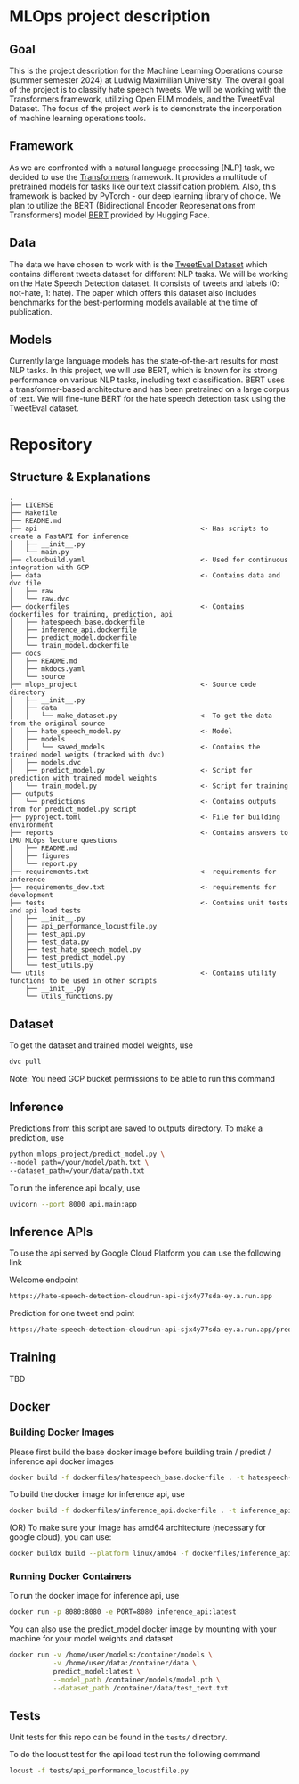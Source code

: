 # MLOps project description

## Goal
This is the project description for the Machine Learning Operations course (summer semester 2024) at Ludwig Maximilian University. The overall goal of the project is to classify hate speech tweets. We will be working with the Transformers framework, utilizing Open ELM models, and the TweetEval Dataset. The focus of the project work is to demonstrate the incorporation of machine learning operations tools.

## Framework
As we are confronted with a natural language processing [NLP] task, we decided to use the [Transformers](https://github.com/huggingface/transformers) framework. It provides a multitude of pretrained models for tasks like our text classification problem. Also, this framework is backed by PyTorch - our deep learning library of choice.
We plan to utilize the BERT (Bidirectional Encoder Represenations from Transformers) model [BERT](https://huggingface.co/docs/transformers/model_doc/bert) provided by Hugging Face.

## Data
The data we have chosen to work with is the [TweetEval Dataset](https://arxiv.org/pdf/2010.12421) which contains different tweets dataset for different NLP tasks. We will be working on the Hate Speech Detection dataset. It consists of tweets and labels (0: not-hate, 1: hate). The paper which offers this dataset also includes benchmarks for the best-performing models available at the time of publication.

## Models
Currently large language models has the state-of-the-art results for most NLP tasks. In this project, we will use BERT, which is known for its strong performance on various NLP tasks, including text classification. BERT uses a transformer-based architecture and has been pretrained on a large corpus of text. We will fine-tune BERT for the hate speech detection task using the TweetEval dataset.

# Repository

## Structure & Explanations
```
.
├── LICENSE
├── Makefile
├── README.md
├── api                                         <- Has scripts to create a FastAPI for inference
│   ├── __init__.py
│   └── main.py
├── cloudbuild.yaml                             <- Used for continuous integration with GCP
├── data                                        <- Contains data and dvc file
│   ├── raw
│   └── raw.dvc
├── dockerfiles                                 <- Contains dockerfiles for training, prediction, api
│   ├── hatespeech_base.dockerfile
│   ├── inference_api.dockerfile
│   ├── predict_model.dockerfile
│   └── train_model.dockerfile
├── docs
│   ├── README.md
│   ├── mkdocs.yaml
│   └── source
├── mlops_project                               <- Source code directory
│   ├── __init__.py
│   ├── data
│   │   └── make_dataset.py                     <- To get the data from the original source
│   ├── hate_speech_model.py                    <- Model
│   ├── models
│   │   └── saved_models                        <- Contains the trained model weigts (tracked with dvc)
│   ├── models.dvc
│   ├── predict_model.py                        <- Script for prediction with trained model weights
│   └── train_model.py                          <- Script for training
├── outputs
│   └── predictions                             <- Contains outputs from for predict_model.py script
├── pyproject.toml                              <- File for building environment
├── reports                                     <- Contains answers to LMU MLOps lecture questions
│   ├── README.md
│   ├── figures
│   └── report.py
├── requirements.txt                            <- requirements for inference
├── requirements_dev.txt                        <- requirements for development
├── tests                                       <- Contains unit tests and api load tests
│   ├── __init__.py
│   ├── api_performance_locustfile.py
│   ├── test_api.py
│   ├── test_data.py
│   ├── test_hate_speech_model.py
│   ├── test_predict_model.py
│   └── test_utils.py
└── utils                                       <- Contains utility functions to be used in other scripts
    ├── __init__.py
    └── utils_functions.py
```

## Dataset
To get the dataset and trained model weights, use
```bash
dvc pull
```
Note: You need GCP bucket permissions to be able to run this command

## Inference
Predictions from this script are saved to outputs directory. To make a prediction, use
```bash
python mlops_project/predict_model.py \
--model_path=/your/model/path.txt \
--dataset_path=/your/data/path.txt
```

To run the inference api locally, use
```bash
uvicorn --port 8000 api.main:app
```

## Inference APIs
To use the api served by Google Cloud Platform you can use the following link

Welcome endpoint
```bash
https://hate-speech-detection-cloudrun-api-sjx4y77sda-ey.a.run.app
```

Prediction for one tweet end point
```bash
https://hate-speech-detection-cloudrun-api-sjx4y77sda-ey.a.run.app/predict_labels_one_tweet?tweet=this is my twwetttt
```

## Training
TBD

## Docker

### Building Docker Images

Please first build the base docker image before building train / predict / inference api docker images
```bash
docker build -f dockerfiles/hatespeech_base.dockerfile . -t hatespeech-base:latest
```

To build the docker image for inference api, use
```bash
docker build -f dockerfiles/inference_api.dockerfile . -t inference_api:latest
```

(OR) To make sure your image has amd64 architecture (necessary for google cloud), you can use:
```bash
docker buildx build --platform linux/amd64 -f dockerfiles/inference_api.dockerfile . -t inference_api:latest
```

### Running Docker Containers

To run the docker image for inference api, use
```bash
docker run -p 8080:8080 -e PORT=8080 inference_api:latest
```

You can also use the predict_model docker image by mounting with your machine for your model weights and dataset
```bash
docker run -v /home/user/models:/container/models \
           -v /home/user/data:/container/data \
           predict_model:latest \
           --model_path /container/models/model.pth \
           --dataset_path /container/data/test_text.txt
```

## Tests

Unit tests for this repo can be found in the ``tests/`` directory.

To do the locust test for the api load test run the following command
```bash
locust -f tests/api_performance_locustfile.py
```
